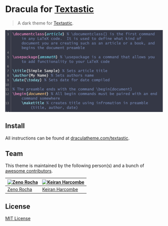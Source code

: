 # Dracula for [Textastic](https://textasticapp.com)

> A dark theme for [Textastic](https://textasticapp.com).

![Screenshot](./screenshot.png)

## Install

All instructions can be found at [draculatheme.com/textastic](https://draculatheme.com/textastic).

## Team

This theme is maintained by the following person(s) and a bunch of [awesome contributors](https://github.com/dracula/template/graphs/contributors).

[![Zeno Rocha](https://github.com/zenorocha.png?size=100)](https://github.com/zenorocha) | [![Keiran Harcombe](https://github.com/kjharcombe.png?size=100)](https://github.com/kjharcombe)
--- | --- | 
[Zeno Rocha](https://github.com/zenorocha) | [Keiran Harcombe](https://github.com/kjharcombe) |

## License

[MIT License](./LICENSE)
